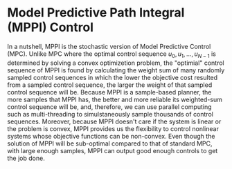 # Model Predictive Path Integral (MPPI) Control

In a nutshell, MPPI is the stochastic version of Model Predictive Control (MPC). Unlike MPC where the optimal control sequence $u_0, u_1,..., u_{N-1}$ is determined by solving a convex optimizetion problem, the "optimial" control sequence of MPPI is found by calculating the weight sum of many randomly sampled control sequences in which the lower the objective cost resulted from a sampled control sequence, the larger the weight of that sampled control sequence will be. Because MPPI is a sample-based planner, the more samples that MPPI has, the better and more reliable its weighted-sum control sequence will be, and, therefore, we can use parallel computing such as multi-threading to simulstaneously sample thousands of control sequences. Moreover, because MPPI doesn't care if the system is linear or the problem is convex, MPPI provides us the flexibility to control nonlinear systems whose objective functions can be non-convex. Even though the solution of MPPI will be sub-optimal compared to that of standard MPC, with large enough samples, MPPI can output good enough controls to get the job done. 
